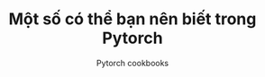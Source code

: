 ---
layout: post
title: Một số có thể bạn nên biết trong Pytorch 
subtitle: Pytorch cookbooks
tags: [pytorch]
commmens: true 
---